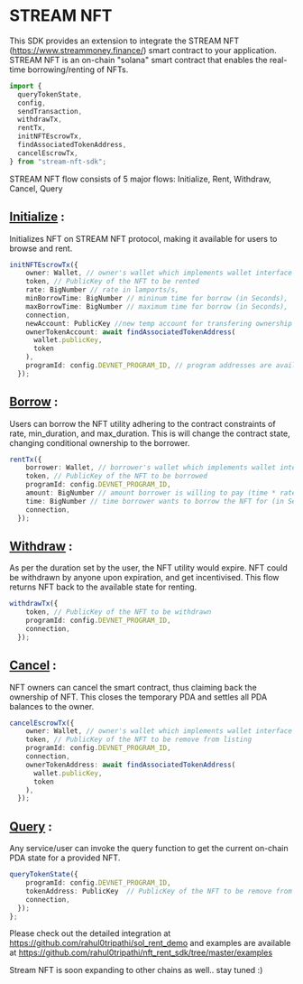 # STREAM NFT

This SDK provides an extension to integrate the STREAM NFT (https://www.streammoney.finance/) smart contract to your application. STREAM NFT is an on-chain "solana" smart contract that enables the real-time borrowing/renting of NFTs.
```js
import {
  queryTokenState,
  config,
  sendTransaction,
  withdrawTx,
  rentTx,
  initNFTEscrowTx,
  findAssociatedTokenAddress,
  cancelEscrowTx,
} from "stream-nft-sdk";
```

STREAM NFT flow consists of 5 major flows: Initialize, Rent, Withdraw, Cancel, Query

## [Initialize](https://github.com/rahul0tripathi/nft_rent_sdk/blob/a2b0df4dd2baee8d86310fd9a188791e570cb09f/src/actions/init.ts#L30) :
Initializes NFT on STREAM NFT protocol, making it available for users to browse and rent.
```ts
initNFTEscrowTx({
    owner: Wallet, // owner's wallet which implements wallet interface  
    token, // PublicKey of the NFT to be rented
    rate: BigNumber // rate in lamports/s,
    minBorrowTime: BigNumber // mininum time for borrow (in Seconds),
    maxBorrowTime: BigNumber // maximum time for borrow (in Seconds),
    connection,
    newAccount: PublicKey //new temp account for transfering ownership to PDA (TO BE DEPRECATED),
    ownerTokenAccount: await findAssociatedTokenAddress(
      wallet.publicKey,
      token
    ),
    programId: config.DEVNET_PROGRAM_ID, // program addresses are available in config
  });
```
 
## [Borrow](https://github.com/rahul0tripathi/nft_rent_sdk/blob/a2b0df4dd2baee8d86310fd9a188791e570cb09f/src/actions/rent.ts#L19) :
Users can borrow the NFT utility adhering to the contract constraints of rate, min_duration, and max_duration. This is will change the contract state, changing conditional ownership to the borrower.
```ts
rentTx({
    borrower: Wallet, // borrower's wallet which implements wallet interface
	token, // PublicKey of the NFT to be borrowed
    programId: config.DEVNET_PROGRAM_ID,
    amount: BigNumber // amount borrower is willing to pay (time * rate)[lamports],
    time: BigNumber // time borrower wants to borrow the NFT for (in Seconds),
    connection,
  });
```

## [Withdraw](https://github.com/rahul0tripathi/nft_rent_sdk/blob/a2b0df4dd2baee8d86310fd9a188791e570cb09f/src/actions/withdraw.ts#L15) :
As per the duration set by the user, the NFT utility would expire. NFT could be withdrawn by anyone upon expiration, and get incentivised. This flow returns NFT back to the available state for renting.
```ts
withdrawTx({
    token, // PublicKey of the NFT to be withdrawn
    programId: config.DEVNET_PROGRAM_ID,
    connection,
  });
```

## [Cancel](https://github.com/rahul0tripathi/nft_rent_sdk/blob/a2b0df4dd2baee8d86310fd9a188791e570cb09f/src/actions/cancel.ts#L17) :
NFT owners can cancel the smart contract, thus claiming back the ownership of NFT. This closes the temporary PDA and settles all PDA balances to the owner.
```ts
cancelEscrowTx({
    owner: Wallet, // owner's wallet which implements wallet interface  
    token, // PublicKey of the NFT to be remove from listing
    programId: config.DEVNET_PROGRAM_ID,
    connection,
    ownerTokenAddress: await findAssociatedTokenAddress(
      wallet.publicKey,
      token
    ),
  });
```

## [Query](https://github.com/rahul0tripathi/nft_rent_sdk/blob/a2b0df4dd2baee8d86310fd9a188791e570cb09f/src/actions/query.ts#L10) :
Any service/user can invoke the query function to get the current on-chain PDA state for a provided NFT.
```ts
queryTokenState({
    programId: config.DEVNET_PROGRAM_ID,
    tokenAddress: PublicKey  // PublicKey of the NFT to be remove from listing,
    connection,
  });
};
```

Please check out the detailed integration at https://github.com/rahul0tripathi/sol_rent_demo and examples are available at https://github.com/rahul0tripathi/nft_rent_sdk/tree/master/examples

Stream NFT is soon expanding to other chains as well.. stay tuned :)

